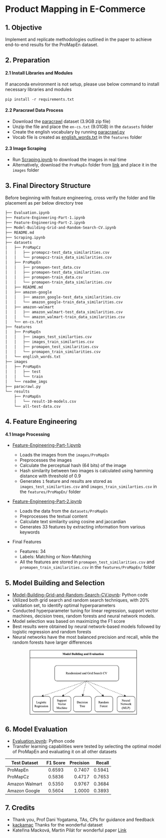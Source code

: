 # Product Mapping in E-Commerce


## 1. Objective
Implement and replicate methodologies outlined in the paper to achieve end-to-end results for the ProMapEn dataset.


## 2. Preparation

#### 2.1 Install Libraries and Modules
If anaconda environment is not setup, please use below command to install necessary libraries and modules

`pip install -r requirements.txt`

#### 2.2 Paracrawl Data Process
* Download the [paracrawl](https://web-language-models.s3.us-east-1.amazonaws.com/paracrawl/release9/en-cs/en-cs.txt.gz) dataset (3.9GB zip file)
* Unzip the file and place the `en-cs.txt` (9.01GB) in the `datasets` folder
* Create the english vocabulary by running [paracrawl.py](Paracrawl.py)
* Vocab file is created as [english_words.txt](features/english_words.txt) in the `features` folder

#### 2.3 Image Scraping
* Run [Scraping.ipynb](Scraping.ipynb) to download the images in real time
* Alternatively, download the `ProMapEn` folder from [link](https://drive.google.com/drive/folders/1hfqp-LqDahBHWRcAtenxlIlQf0K3yzJH) and place it in the `images` folder


## 3. Final Directory Structure
Before beginning with feature engineering, cross verify the folder and file placement as per below directory tree

```
├── Evaluation.ipynb
├── Feature-Engineering-Part-1.ipynb
├── Feature-Engineering-Part-2.ipynb
├── Model-Building-Grid-and-Random-Search-CV.ipynb
├── README.md
├── Scraping.ipynb
├── datasets
│   ├── ProMapCz
│   │   ├── promapcz-test_data_similarities.csv
│   │   └── promapcz-train_data_similarities.csv
│   ├── ProMapEn
│   │   ├── promapen-test_data.csv
│   │   ├── promapen-test_data_similarities.csv
│   │   ├── promapen-train_data.csv
│   │   └── promapen-train_data_similarities.csv
│   ├── README.md
│   ├── amazon-google
│   │   ├── amazon_google-test_data_similarities.csv
│   │   └── amazon_google-train_data_similarities.csv
│   ├── amazon-walmart
│   │   ├── amazon_walmart-test_data_similarities.csv
│   │   └── amazon_walmart-train_data_similarities.csv
│   └── en-cs.txt
├── features
│   ├── ProMapEn
│   │   ├── images_test_similarties.csv
│   │   ├── images_train_similarties.csv
│   │   ├── promapen_test_similarities.csv
│   │   └── promapen_train_similarities.csv
│   └── english_words.txt
├── images
│   ├── ProMapEn
│   │   ├── test
│   │   └── train
│   └── readme_imgs
├── paracrawl.py
└── results
    ├── ProMapEn
    │   └── result-10-models.csv
    └── all-test-data.csv
```


## 4. Feature Engineering

#### 4.1 Image Processing
* [Feature-Engineering-Part-1.ipynb](Feature-Engineering-Part-1.ipynb)
  * Loads the images from the `images/ProMapEn`
  * Preprocesses the images
  * Calculate the perceptual hash (64 bits) of the image 
  * Hash similarity between two images is calculated using hamming distance with threshold of 0.9
  * Generates `1` feature and results are stored as `images_test_similarties.csv` and `images_train_similarties.csv` in the `features/ProMapEn/` folder


* [Feature-Engineering-Part-2.ipynb](Feature-Engineering-Part-2.ipynb)
  * Loads the data from the `datasets/ProMapEn`
  * Preprocesses the textual content
  * Calculate text similarity using cosine and jaccardian 
  * Generates 33 features by extracting information from various keywords

* Final Features
  * Features: 34
  * Labels: Matching or Non-Matching 
  * All the features are stored in `promapen_test_similarities.csv` and `promapen_train_similarities.csv` in the `features/ProMapEn/` folder


## 5. Model Building and Selection
* [Model-Building-Grid-and-Random-Search-CV.ipynb](Model-Building-Grid-and-Random-Search-CV.ipynb): Python code
* Utilized both grid search and random search techniques, with 20% validation set, to identify optimal hyperparameters
* Conducted hyperparameter tuning for linear regression, support vector machines, decision trees, random forests and neural network models.
* Model selection was based on maximizing the F1 score
* Best results were obtained by neural network-based models followed by logistic regression and random forests
* Neural networks have the most balanced precision and recall, while the random forests have larger differences

<p align="center"><img src="images/readme_imgs/ModelSelection.png" width="350"></p>

## 6. Model Evaluation
* [Evaluation.ipynb](Evaluation.ipynb): Python code
* Transfer learning capabilities were tested by selecting the optimal model of ProMapEn and evaluating it on all other datasets

| Test Dataset   |  F1 Score  | Precision |      Recall |  
|----------------|:----------:|----------:|------------:|
| ProMapEn       |   0.6593   |    0.7407 |      0.5941 |
| ProMapCz       |   0.5836   |    0.4717 |      0.7653 |
| Amazon Walmart |   0.5350   |    0.9767 |      0.3684 |
| Amazon Google  |   0.5604   |    1.0000 |      0.3893 |

## 7. Credits
* Thank you, Prof Dani Yogatama, TAs, CPs for guidance and feedback
* [kackamac](https://github.com/kackamac/Product-Mapping-Datasets) Thanks for the wonderful dataset
* Kateřina Macková, Martin Pilát for wonderful paper [Link](https://arxiv.org/pdf/2309.06882.pdf)
